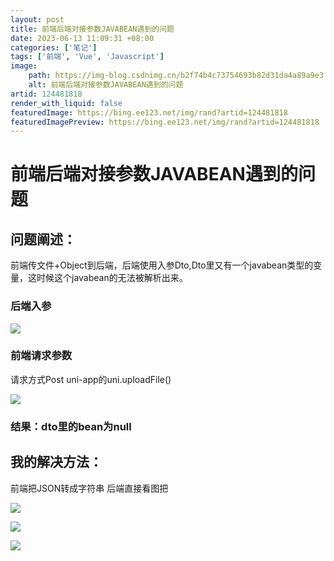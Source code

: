 ```yaml
---
layout: post
title: 前端后端对接参数JAVABEAN遇到的问题
date: 2023-06-13 11:09:31 +08:00
categories: ['笔记']
tags: ['前端', 'Vue', 'Javascript']
image:
    path: https://img-blog.csdnimg.cn/b2f74b4c73754693b82d31da4a89a9e3.png?x-oss-process=image/resize,m_fixed,h_150
    alt: 前端后端对接参数JAVABEAN遇到的问题
artid: 124481818
render_with_liquid: false
featuredImage: https://bing.ee123.net/img/rand?artid=124481818
featuredImagePreview: https://bing.ee123.net/img/rand?artid=124481818
---
```


# 前端后端对接参数JAVABEAN遇到的问题

## 问题阐述：

前端传文件+Object到后端，后端使用入参Dto,Dto里又有一个javabean类型的变量，这时候这个javabean的无法被解析出来。

### 后端入参

![](https://i-blog.csdnimg.cn/blog_migrate/214e7e08cbb026c7196d1f115be3e615.png)

### 前端请求参数

请求方式Post uni-app的uni.uploadFile()

![](https://i-blog.csdnimg.cn/blog_migrate/05c91ab0998b8384d5da3f2abab4e05b.png)

### 结果：dto里的bean为null

## 我的解决方法：

前端把JSON转成字符串 后端直接看图把

![](https://i-blog.csdnimg.cn/blog_migrate/0812b60bc6568d2f1178c107cdb65ca9.png)

![](https://i-blog.csdnimg.cn/blog_migrate/c3cc504c435dce909e1b74ab72f35e22.png)

![](https://i-blog.csdnimg.cn/blog_migrate/ee0026ce2edba394fef9c119aeec73ae.png)